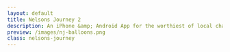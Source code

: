 ```yaml
---
layout: default
title: Nelsons Journey 2
description: An iPhone &amp; Android App for the worthiest of local charitable causes.
preview: /images/nj-balloons.png
class: nelsons-journey
---
```

